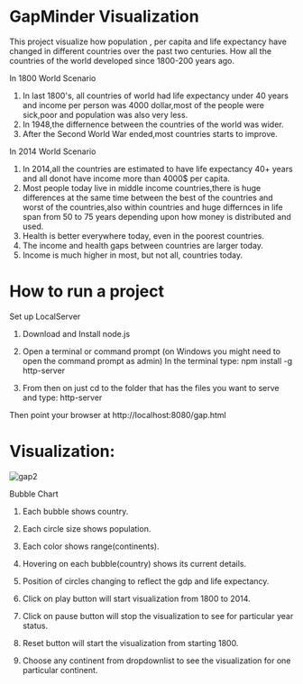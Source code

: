 # GapMinder Visualization

This project visualize how population , per capita and life expectancy  have changed in different countries over the past two centuries.
How all the countries of the world developed since 1800-200 years ago.

In 1800 World Scenario
1. In last 1800's, all countries of world had life expectancy under 40 years and income per person was 4000 dollar,most of the people
were sick,poor and population was also very less.
2. In 1948,the differnence between the countries of the world was wider.
3. After the Second World War ended,most countries starts to improve.

In 2014 World Scenario
1. In 2014,all the countries are estimated to have life expectancy 40+ years and all donot have income more than 4000$ per capita.
2. Most people today live in middle income countries,there is huge differences at the same time between the best of the countries and
   worst of the countries,also within countries and huge differnces in life span from 50 to 75 years depending upon how money is distributed and used.
3. Health is better everywhere today, even in the poorest countries.
4. The income and health gaps between countries are larger today.
5. Income is much higher in most, but not all, countries today.

# How to run a project

Set up LocalServer

1. Download and Install node.js

2. Open a terminal or command prompt (on Windows you might need to open the command prompt as admin)
  In the terminal type: npm install -g http-server

3. From then on just cd to the folder that has the files you want to serve and type: http-server

Then point your browser at http://localhost:8080/gap.html



# Visualization:

![gap2](https://user-images.githubusercontent.com/36566332/40873565-3a05a0f4-6680-11e8-921d-17e98537a3b0.PNG)

Bubble Chart
1. Each bubble shows country.
2. Each circle size shows population.
3. Each color shows range(continents).
4. Hovering on each bubble(country) shows its current details.
5. Position of circles changing to reflect the gdp and life expectancy.

1. Click on play button will start visualization from 1800 to 2014.

2. Click on pause button will stop the visualization to see for particular year status.

3. Reset button will start the visualization from starting 1800.

4. Choose any continent from dropdownlist to see the visualization for one particular continent.

